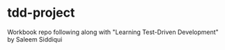 # tdd-project
Workbook repo following along with "Learning Test-Driven Development" by Saleem Siddiqui